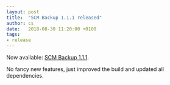 ```yaml
---
layout: post
title:  "SCM Backup 1.1.1 released"
author: cs
date:   2018-08-30 11:20:00 +0100
tags:
- release
---
```


Now available: [SCM Backup 1.1.1](https://github.com/christianspecht/scm-backup/releases/tag/1.1.1).

No fancy new features, just improved the build and updated all dependencies.
